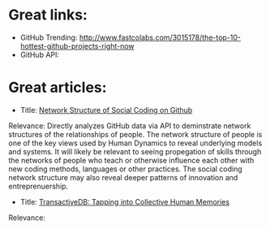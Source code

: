 

# Great links:
* GitHub Trending:  http://www.fastcolabs.com/3015178/the-top-10-hottest-github-projects-right-now
* GitHub API: 


# Great articles:

* Title: [Network Structure of Social Coding on Github](https://www.google.com/url?sa=t&rct=j&q=&esrc=s&source=web&cd=1&ved=0CB0QFjAA&url=http%3A%2F%2Fwww.mysmu.edu%2Ffaculty%2Flxjiang%2Fpapers%2Fcsmr13github.pdf&ei=Pn_iU-jyNu7MsQTHg4I4&usg=AFQjCNGlIbmZ8QptKGG3zVuaimqAufy4xA&bvm=bv.72197243,d.cWc)  

Relevance: Directly analyzes GitHub data via API to deminstrate network structures of the relationships of people. The network structure of people is one of the key views used by Human Dynamics to reveal underlying models and systems.  It will likely be relevant to seeing propegation of skills through the networks of people who teach or otherwise influence each other with new coding methods, languages or other practices.  The social coding network structure may also reveal deeper patterns of innovation and entreprenuership. 


* Title: [TransactiveDB: Tapping into Collective Human Memories](http://exascale.info/papers/TransactiveDB.pdf)  

Relevance: 
